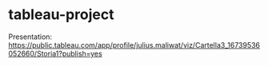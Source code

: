 # tableau-project

Presentation: https://public.tableau.com/app/profile/julius.maliwat/viz/Cartella3_16739536052660/Storia1?publish=yes
